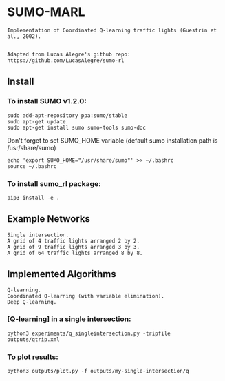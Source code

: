 # SUMO-MARL

```
Implementation of Coordinated Q-learning traffic lights (Guestrin et al., 2002). 


Adapted from Lucas Alegre's github repo: https://github.com/LucasAlegre/sumo-rl
```

## Install

### To install SUMO v1.2.0:

```
sudo add-apt-repository ppa:sumo/stable
sudo apt-get update
sudo apt-get install sumo sumo-tools sumo-doc 
```
Don't forget to set SUMO_HOME variable (default sumo installation path is /usr/share/sumo)
```
echo 'export SUMO_HOME="/usr/share/sumo"' >> ~/.bashrc
source ~/.bashrc
```

### To install sumo_rl package:
```
pip3 install -e .
```

## Example Networks
```
Single intersection.
A grid of 4 traffic lights arranged 2 by 2.
A grid of 9 traffic lights arranged 3 by 3.
A grid of 64 traffic lights arranged 8 by 8.
```

## Implemented Algorithms
```
Q-learning.
Coordinated Q-learning (with variable elimination).
Deep Q-learning.
```


### [Q-learning] in a single intersection:
```
python3 experiments/q_singleintersection.py -tripfile outputs/qtrip.xml
```

### To plot results:
```
python3 outputs/plot.py -f outputs/my-single-intersection/q
```

